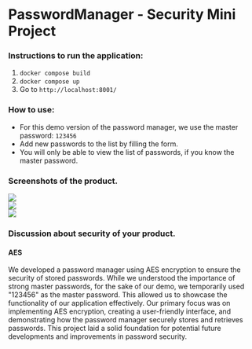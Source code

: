 <h1>PasswordManager - Security Mini Project</h1>

<h3>Instructions to run the application:</h3>

 1. ```docker compose build```
 2. ```docker compose up```
 3. Go to ```http://localhost:8001/```

<h3>How to use:</h3>

 - For this demo version of the password manager, we use the master password: ```123456```
 - Add new passwords to the list by filling the form.
 - You will only be able to view the list of passwords, if you know the master password.

<h3>Screenshots of the product.</h3>

<picture>
<img src="https://i.imgur.com/BNntXfH.png">
</picture>
<br>
<picture>
<img src="https://i.imgur.com/bPEXHIN.png">
</picture>
<br>
<picture>
<img src="https://i.imgur.com/YkzUaVF.png">
</picture>

<h3>Discussion about security of your product.</h3>

#### AES
<p>We developed a password manager using AES encryption to ensure the security of stored passwords. While we understood the importance of strong master passwords, for the sake of our demo, we temporarily used "123456" as the master password. This allowed us to showcase the functionality of our application effectively. Our primary focus was on implementing AES encryption, creating a user-friendly interface, and demonstrating how the password manager securely stores and retrieves passwords. This project laid a solid foundation for potential future developments and improvements in password security.</p>

